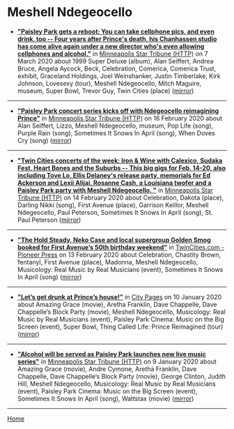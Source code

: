 # Meshell Ndegeocello

 - [**"Paisley Park gets a reboot: You can take cellphone pics, and even drink, too -- Four years after Prince's death, his Chanhassen studio has come alive again under a new director who's even allowing cellphones and alcohol."**](http://www.startribune.com/paisley-park-gets-a-reboot-you-can-take-cellphone-pics-and-even-drink-too/568554622/) in [Minneapolis Star Tribune (HTTP)](http://www.startribune.com/) on 7 March 2020 about 1999 Super Deluxe (album), Alan Seiffert, Andrea Bruce, Angela Aycock, Beck, Celebration, Comerica, Comerica Trust, exhibit, Graceland Holdings, Joel Weinshanker, Justin Timberlake, Kirk Johnson, Lovesexy (tour), Meshell Ndegeocello, Mitch Maguire, museum, Super Bowl, Trevor Guy, Twin Cities (place) ([mirror](https://web.archive.org/web/*/http://www.startribune.com/paisley-park-gets-a-reboot-you-can-take-cellphone-pics-and-even-drink-too/568554622/))

----

 - [**"Paisley Park concert series kicks off with Ndegeocello reimagining Prince"**](http://www.startribune.com/paisley-park-concert-series-kicks-off-with-ndegeocello-reimagining-prince/567927442/) in [Minneapolis Star Tribune (HTTP)](http://www.startribune.com/) on 16 February 2020 about Alan Seiffert, Lizzo, Meshell Ndegeocello, museum, Pop Life (song), Purple Rain (song), Sometimes It Snows In April (song), When Doves Cry (song) ([mirror](https://web.archive.org/web/*/http://www.startribune.com/paisley-park-concert-series-kicks-off-with-ndegeocello-reimagining-prince/567927442/))

----

 - [**"Twin Cities concerts of the week: Iron & Wine with Calexico, Sudaka Fest, Heart Bones and the Suburbs -- This big gigs for Feb. 14-20, also including Tove Lo, Ellis Delaney's release party, memorials for Ed Ackerson and Lexii Alijai, Rosanne Cash, a Louisiana twofer and a Paisley Park party with Meshell Ndegeocello. "**](http://www.startribune.com/twin-cities-concerts-of-the-week-iron-amp-wine-with-calexico-sudaka-fest-heart-bones-and-the-suburbs/567843822/) in [Minneapolis Star Tribune (HTTP)](http://www.startribune.com/) on 14 February 2020 about Celebration, Dakota (place), Darling Nikki (song), First Avenue (place), Garrison Keillor, Meshell Ndegeocello, Paul Peterson, Sometimes It Snows In April (song), St. Paul Peterson ([mirror](https://web.archive.org/web/*/http://www.startribune.com/twin-cities-concerts-of-the-week-iron-amp-wine-with-calexico-sudaka-fest-heart-bones-and-the-suburbs/567843822/))

----

 - [**"The Hold Steady, Neko Case and local supergroup Golden Smog booked for First Avenue’s 50th birthday weekend"**](https://www.twincities.com/2020/02/13/the-hold-steady-neko-case-and-local-supergroup-golden-smog-booked-for-first-avenues-50th-birthday-weekend/) in [TwinCities.com - Pioneer Press](https://www.twincities.com/) on 13 February 2020 about Celebration, Chastity Brown, fentanyl, First Avenue (place), Madonna, Meshell Ndegeocello, Musicology: Real Music by Real Musicians (event), Sometimes It Snows In April (song) ([mirror](https://web.archive.org/web/*/https://www.twincities.com/2020/02/13/the-hold-steady-neko-case-and-local-supergroup-golden-smog-booked-for-first-avenues-50th-birthday-weekend/))

----

 - [**"Let’s get drunk at Prince’s house!"**](http://www.citypages.com/music/lets-get-drunk-at-princes-house/566877031) in [City Pages](http://www.citypages.com/) on 10 January 2020 about Amazing Grace (movie), Aretha Franklin, Dave Chappelle, Dave Chappelle’s Block Party (movie), Meshell Ndegeocello, Musicology: Real Music by Real Musicians (event), Paisley Park Cinema: Music on the Big Screen (event), Super Bowl, Thing Called Life: Prince Reimagined (tour) ([mirror](https://web.archive.org/web/*/http://www.citypages.com/music/lets-get-drunk-at-princes-house/566877031))

----

 - [**"Alcohol will be served as Paisley Park launches new live music series"**](http://www.startribune.com/live-music-series-at-prince-s-paisley-park-to-kick-off-feb-15-with-meshell-ndegeocello/566830752/) in [Minneapolis Star Tribune (HTTP)](http://www.startribune.com/) on 9 January 2020 about Amazing Grace (movie), Andre Cymone, Aretha Franklin, Dave Chappelle, Dave Chappelle’s Block Party (movie), George Clinton, Judith Hill, Meshell Ndegeocello, Musicology: Real Music by Real Musicians (event), Paisley Park Cinema: Music on the Big Screen (event), Sometimes It Snows In April (song), Wattstax (movie) ([mirror](https://web.archive.org/web/*/http://www.startribune.com/live-music-series-at-prince-s-paisley-park-to-kick-off-feb-15-with-meshell-ndegeocello/566830752/))

----

[Home](../)
